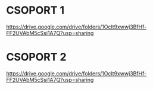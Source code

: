 # CSOPORT 1

https://drive.google.com/drive/folders/1Oclt9xwwj3BfHf-FF2UVAbM5cSsi1A7Q?usp=sharing

# CSOPORT 2

https://drive.google.com/drive/folders/1Oclt9xwwj3BfHf-FF2UVAbM5cSsi1A7Q?usp=sharing

